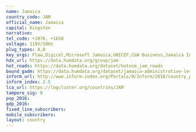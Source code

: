 ```yaml
---
name: Jamaica
country_code: JAM
official_name: Jamaica
capital: Kingston
narrative:
tel_code: +1876, +1658
voltage: 110V/50Hz
plug_types: A,B
key_orgs: Flow,Digicel,Microsoft Jamaica,UNICEF,C&W Business,Jamaica Internet Exchange Point,Office of Utilities Regulation
hdx_url: https://data.humdata.org/group/jam
hot_roads: https://data.humdata.org/dataset/hotosm_jam_roads
bound_gadm: https://data.humdata.org/dataset/jamaica-administrative-level-0-nation-and-1-parish-boundaries
inform_url: http://www.inform-index.org/Portals/0/Inform/2018/country_profiles/JAM.pdf
inform_index: 2.5
lca_url: https://logcluster.org/countries/JAM
tampere_sig: 0
pop_2016:
gdp_2016:
fixed_line_subscribers:
mobile_subscribers:
layout: country
---
```

